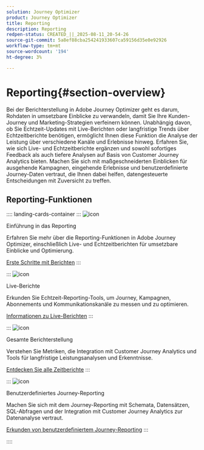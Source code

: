 ```yaml
---
solution: Journey Optimizer
product: Journey Optimizer
title: Reporting
description: Reporting
redpen-status: CREATED_||_2025-08-11_20-54-26
source-git-commit: 5a8ef88cba254241933607ca59156d35e0e92926
workflow-type: tm+mt
source-wordcount: '194'
ht-degree: 3%

---
```



# Reporting{#section-overview}

Bei der Berichterstellung in Adobe Journey Optimizer geht es darum, Rohdaten in umsetzbare Einblicke zu verwandeln, damit Sie Ihre Kunden-Journey und Marketing-Strategien verfeinern können. Unabhängig davon, ob Sie Echtzeit-Updates mit Live-Berichten oder langfristige Trends über Echtzeitberichte benötigen, ermöglicht Ihnen diese Funktion die Analyse der Leistung über verschiedene Kanäle und Erlebnisse hinweg. Erfahren Sie, wie sich Live- und Echtzeitberichte ergänzen und sowohl sofortiges Feedback als auch tiefere Analysen auf Basis von Customer Journey Analytics bieten. Machen Sie sich mit maßgeschneiderten Einblicken für ausgehende Kampagnen, eingehende Erlebnisse und benutzerdefinierte Journey-Daten vertraut, die Ihnen dabei helfen, datengesteuerte Entscheidungen mit Zuversicht zu treffen.

## Reporting-Funktionen

:::: landing-cards-container
:::
![icon](https://cdn.experienceleague.adobe.com/icons/book.svg)

Einführung in das Reporting

Erfahren Sie mehr über die Reporting-Funktionen in Adobe Journey Optimizer, einschließlich Live- und Echtzeitberichten für umsetzbare Einblicke und Optimierung.

[Erste Schritte mit Berichten](../using/reports/gs-reports.md)
:::

:::
![icon](https://cdn.experienceleague.adobe.com/icons/chart-line.svg)

Live-Berichte

Erkunden Sie Echtzeit-Reporting-Tools, um Journey, Kampagnen, Abonnements und Kommunikationskanäle zu messen und zu optimieren.

[Informationen zu Live-Berichten](live-report-landing-page.md)
:::

:::
![icon](https://cdn.experienceleague.adobe.com/icons/list-check.svg)

Gesamte Berichterstellung

Verstehen Sie Metriken, die Integration mit Customer Journey Analytics und Tools für langfristige Leistungsanalysen und Erkenntnisse.

[Entdecken Sie alle Zeitberichte](channel-report-landing-page.md)
:::

:::
![icon](https://cdn.experienceleague.adobe.com/icons/code-branch.svg)

Benutzerdefiniertes Journey-Reporting

Machen Sie sich mit dem Journey-Reporting mit Schemata, Datensätzen, SQL-Abfragen und der Integration mit Customer Journey Analytics zur Datenanalyse vertraut.

[Erkunden von benutzerdefiniertem Journey-Reporting](reports-landing-page.md)
:::

::::
